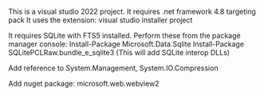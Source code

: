 This is a visual studio 2022 project. 
It requires .net framework 4.8 targeting pack
It uses the extension: visual studio installer project

It requires SQLite with FTS5 installed. Perform these from the package manager console:
 Install-Package Microsoft.Data.Sqlite
 Install-Package SQLitePCLRaw.bundle_e_sqlite3
 (This will add SQLite interop DLLs)

Add reference to System.Management, System.IO.Compression

Add nuget package: microsoft.web.webview2 